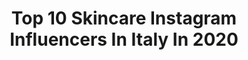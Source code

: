 ---
title: Top 10 Skincare Instagram Influencers In Italy In 2020
description: >-
  Find top skincare Instagram influencers in Italy in 2020. Most popular hashtags: #iorestoacasa #quarantena #skincareroutine #beauty.
platform: Instagram
profiles:
  - username: "_rosariorose"
    fullname: >-
      𝐍𝐢𝐜𝐨𝐥𝐞 𝐑𝐨𝐬𝐚𝐫𝐢𝐨 🌙
    location: "Italy"
    followers: 20865
    engagement: 215
    commentsToLikes: 0.097552
    avatar: "https://scontent-lhr8-1.cdninstagram.com/v/t51.2885-19/s320x320/71718205_1440356012793656_7128399560958803968_n.jpg?_nc_ht=scontent-lhr8-1.cdninstagram.com&_nc_ohc=FnKrhjiO_UEAX9TWkB5&oh=7f1a40b70164926d5ff06d90c581e0d6&oe=5EBB3FB0"
    verified: false
    hashtags: "#liketkit, #colabdryshampoo, #colabpartner, #greathairday"
  - username: "_yvonnewegener"
    fullname: >-
      Yvonne Wegener
    location: "Italy"
    followers: 35134
    engagement: 475
    commentsToLikes: 0.014665
    avatar: "https://scontent-ams4-1.cdninstagram.com/v/t51.2885-19/s320x320/75467465_447992076150861_1737513815412572160_n.jpg?_nc_ht=scontent-ams4-1.cdninstagram.com&_nc_ohc=jprsE7VpVP4AX8HScjZ&oh=d1f91cd2fdf76437fb7de3bf88eb59e6&oe=5EBA3562"
    verified: false
    hashtags: "#weekendescape, #mood, #lifeonthego, #outthere"
  - username: "ariannaandreani"
    fullname: >-
      Lifestyle Ricette GreenBeauty🌿
    location: "Italy"
    followers: 10383
    engagement: 573
    commentsToLikes: 0.121027
    avatar: "https://scontent-amt2-1.cdninstagram.com/v/t51.2885-19/s320x320/92009611_242560293781033_1914927683070853120_n.jpg?_nc_ht=scontent-amt2-1.cdninstagram.com&_nc_ohc=VgumypIPTc0AX-Ao5_v&oh=9e864671db5fc3611be5a50b5821ce56&oe=5EB959C6"
    verified: false
    hashtags: "#photography, #ecosostenibile, #magicplaces, #andratuttobene"
  - username: "sonya9889"
    fullname: >-
      Sonia
    location: "Italy"
    followers: 23844
    engagement: 447
    commentsToLikes: 0.113687
    avatar: "https://scontent-lhr8-1.cdninstagram.com/v/t51.2885-19/s320x320/56367450_2315868958670371_780295184297492480_n.jpg?_nc_ht=scontent-lhr8-1.cdninstagram.com&_nc_ohc=yyIGeEHd5QYAX8XvsFI&oh=4e7508c9541ba292a435b6aef2abaef7&oe=5EBA4FE6"
    verified: false
    hashtags: "#cleaning, #instagood, #evenswiss, #colors"
  - username: "melissazino"
    fullname: >-
      Melissa Zino
    location: "Italy"
    followers: 173900
    engagement: 180
    commentsToLikes: 0.029272
    avatar: "https://scontent-ams4-1.cdninstagram.com/v/t51.2885-19/s320x320/65016993_462279881003308_2029403714153873408_n.jpg?_nc_ht=scontent-ams4-1.cdninstagram.com&_nc_ohc=lNnIslQx0c8AX_3uGPW&oh=c64573eee62dd8c31e99269ddc2006c5&oe=5EBCF6D2"
    verified: false
    hashtags: "#fitness, #motivationdaily, #benessere, #jackrussellterrier"
  - username: "pintonfrancesca"
    fullname: >-
      Francesca Pinton•Make-up
    location: "Italy"
    followers: 5635
    engagement: 589
    commentsToLikes: 0.070883
    avatar: "https://scontent-lga3-1.cdninstagram.com/v/t51.2885-19/s320x320/83648360_2805042682912087_8300449548526944256_n.jpg?_nc_ht=scontent-lga3-1.cdninstagram.com&_nc_ohc=GhCQtgUoqroAX8i2aCf&oh=752892e79800897885ec1913e88c58fe&oe=5EB4F564"
    verified: false
    hashtags: "#eyecloseup, #ardell, #fentyfoundation, #muasupport"
  - username: "micololivieri_"
    fullname: >-
      Micol Olivieri
    location: "Italy"
    followers: 852644
    engagement: 211
    commentsToLikes: 0.010476
    avatar: "https://scontent-ams4-1.cdninstagram.com/v/t51.2885-19/s320x320/80685719_460771677949268_3416234076913270784_n.jpg?_nc_ht=scontent-ams4-1.cdninstagram.com&_nc_ohc=CSDfTNJUfSEAX_XnRQT&oh=e823d389f603af3d790456d192fab983&oe=5EBB5042"
    verified: false
    hashtags: "#staystrong, #mailcielo, #taggaituoiamici, #quarantena"
  - username: "makeuphavenx0"
    fullname: >-
      Haven. 💁🏼‍♀️💋✨
    location: "Italy"
    followers: 18023
    engagement: 274
    commentsToLikes: 0.515856
    avatar: "https://scontent-ams4-1.cdninstagram.com/v/t51.2885-19/s320x320/62421317_620337388442682_1602988499034701824_n.jpg?_nc_ht=scontent-ams4-1.cdninstagram.com&_nc_ohc=1pGTECFjI84AX-AGcnz&oh=ee7950c3321f00e194c52b584ced6422&oe=5EAFFE9E"
    verified: false
    hashtags: "#newproductlaunch, #mattesandshimmers, #cbdcommunity, #beautylish"
  - username: "stefypeaceandlove"
    fullname: >-
      Stefania🌷
    location: "Italy"
    followers: 96950
    engagement: 616
    commentsToLikes: 0.077282
    avatar: "https://instagram.fmkz1-1.fna.fbcdn.net/v/t51.2885-19/s320x320/74343664_1999626440141116_8166930903763779584_n.jpg?_nc_ht=instagram.fmkz1-1.fna.fbcdn.net&_nc_ohc=TUHZL8wFNyYAX9vtIYx&oh=0b407ad1a983b8e85a9a2a9e6a196488&oe=5E9B24FC"
    verified: false
    hashtags: "#ibelieveinyou, #reading, #happysoul, #godlovesyou"
  - username: "jessicafiammetta"
    fullname: >-
      JESSICA FIAMMETTA ©️
    location: "Italy"
    followers: 12299
    engagement: 1118
    commentsToLikes: 0.133679
    avatar: "https://scontent-lhr8-1.cdninstagram.com/v/t51.2885-19/s320x320/70605917_461225901261662_5382322091859116032_n.jpg?_nc_ht=scontent-lhr8-1.cdninstagram.com&_nc_ohc=CoeVYGrYwx0AX_mXVyO&oh=96465f0778c4d142801b37e5266e17f3&oe=5EBA3543"
    verified: false
    hashtags: "#model, #girl, #milan, #shoesaddict"
---
